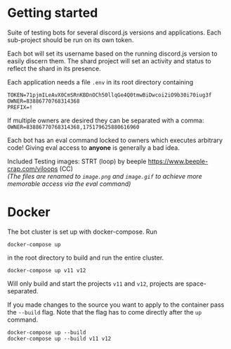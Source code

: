 # Getting started
Suite of testing bots for several discord.js versions and applications. Each sub-project should be run on its own token.

Each bot will set its username based on the running discord.js version to easily discern them. The shard project will set an activity and status to reflect the shard in its presence.

Each application needs a file `.env` in its root directory containing

```
TOKEN=71pjmILeAvX0CmSRnKBDnOCh50llqGe4Q0tmwBiDwcoi2iO9b30i70iug3f
OWNER=83886770768314368
PREFIX=!
```

If multiple owners are desired they can be separated with a comma:
`OWNER=83886770768314368,175179625880616960`

Each bot has an eval command locked to owners which executes arbitrary code! Giving eval access to __anyone__ is generally a bad idea.

Included Testing images: STRT (loop) by beeple https://www.beeple-crap.com/vjloops (CC)   
*(The files are renamed to `image.png` and `image.gif` to achieve more memorable access via the eval command)*

# Docker

The bot cluster is set up with docker-compose. Run 

```
docker-compose up
```

in the root directory to build and run the entire cluster.

```
docker-compose up v11 v12
```

Will only build and start the projects `v11` and `v12`, projects are space-separated.

If you made changes to the source you want to apply to the container pass the `--build` flag. Note that the flag has to come directly after the `up` command.

```
docker-compose up --build
docker-compose up --build v11 v12
```
